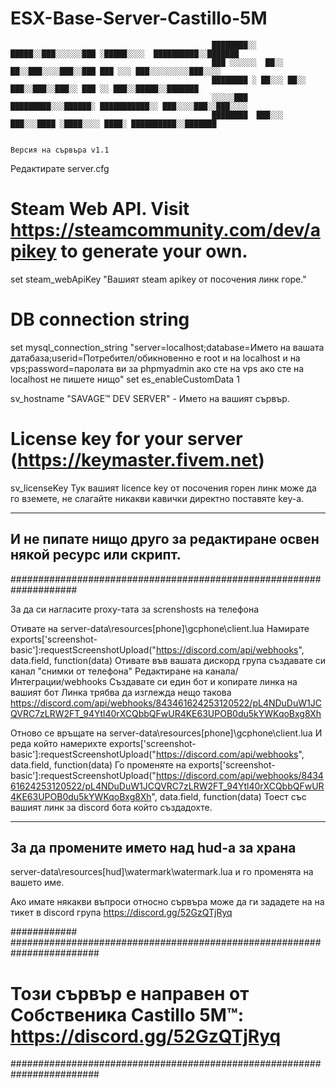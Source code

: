 # ESX-Base-Server-Castillo-5M

                                                 ████████░░   █████░░███░░░░░░███ ░█████░░░░  ██████████░░███████
                                                 ███ ░░░░░░  ██░░ ██░░███░░░░███░░███ ███ ░░░ ███░░░░░░░░░███░░░░
                                                 ████████ ░ ██░░░ ██░░ ███░░███░░███░░ ███ ░░ ███░░█████░░███████
                                                 ░░░░░███   █████████░░░██████░ ███████████░░ ███░░░░███░░███░░░░
                                                 ████████  ███░░░  ███░░░████ ░████░░░░ ████░ ██████████░░███████

                                                                        Версия на сървъра v1.1

Редактирате server.cfg 

# Steam Web API.  Visit https://steamcommunity.com/dev/apikey to generate your own.
set steam_webApiKey "Вашият steam apikey от посочения линк горе."

# DB connection string
set mysql_connection_string "server=localhost;database=Името на вашата датабаза;userid=Потребител/обикновенно е root и на localhost и на vps;password=паролата ви за phpmyadmin ако сте на vps ако сте на localhost не пишете нищо"
set es_enableCustomData 1

sv_hostname "SAVAGE™ DEV SERVER" - Името на вашият сървър.

# License key for your server (https://keymaster.fivem.net) 
sv_licenseKey Тук вашият licence key от посочения горен линк може да го вземете, не слагайте никакви кавички директно поставяте key-a.

--------------------------------------------------------------------
И не пипате нищо друго за редактиране освен някой ресурс или скрипт.
--------------------------------------------------------------------

####################################################################

За да си нагласите proxy-тата за screnshosts на телефона 

Отивате на server-data\resources\[phone]\gcphone\client.lua
Намирате exports['screenshot-basic']:requestScreenshotUpload("https://discord.com/api/webhooks", data.field, function(data)
Отивате във вашата дискорд група създавате си канал "снимки от телефона" 
Редактиране на канала/Интеграции/webhooks 
Създавате си един бот и копирате линка на вашият бот
Линка трябва да изглежда нещо такова https://discord.com/api/webhooks/843461624253120522/pL4NDuDuW1JCQVRC7zLRW2FT_94Ytl40rXCQbbQFwUR4KE63UPOB0du5kYWKqoBxg8Xh

Отново се връщате на server-data\resources\[phone]\gcphone\client.lua
И реда който намерихте 
exports['screenshot-basic']:requestScreenshotUpload("https://discord.com/api/webhooks", data.field, function(data)
Го променяте на 
exports['screenshot-basic']:requestScreenshotUpload("https://discord.com/api/webhooks/843461624253120522/pL4NDuDuW1JCQVRC7zLRW2FT_94Ytl40rXCQbbQFwUR4KE63UPOB0du5kYWKqoBxg8Xh", data.field, function(data)
Тоест със вашият линк за discord бота който създадохте.

-----------------------------------------------------------------
За да промените името над hud-a за храна 
-----------------------------------------------------------------

server-data\resources\[hud]\watermark\watermark.lua и го променята на вашето име.

Ако имате някакви въпроси относно сървъра може да ги зададете на на тикет в discord група https://discord.gg/52GzQTjRyq

############
########################################################################
   # Този сървър е направен от Собственика Castillo 5M™: https://discord.gg/52GzQTjRyq
########################################################################
